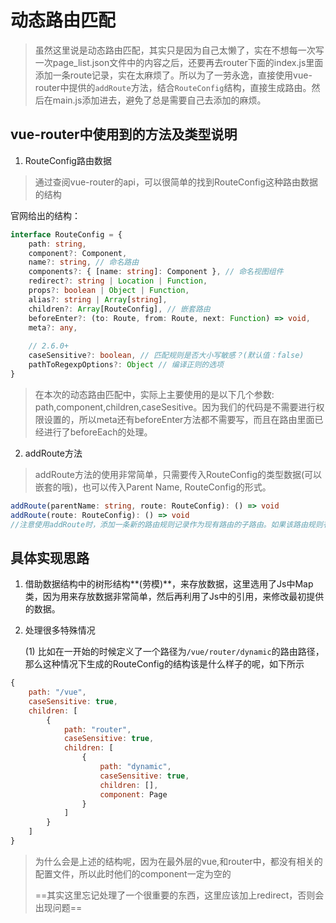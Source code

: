 # 动态路由匹配

> 虽然这里说是动态路由匹配，其实只是因为自己太懒了，实在不想每一次写一次page_list.json文件中的内容之后，还要再去router下面的index.js里面添加一条route记录，实在太麻烦了。所以为了一劳永逸，直接使用vue-router中提供的`addRoute`方法，结合`RouteConfig`结构，直接生成路由。然后在main.js添加进去，避免了总是需要自己去添加的麻烦。

## vue-router中使用到的方法及类型说明

1. RouteConfig路由数据

> 通过查阅vue-router的api，可以很简单的找到RouteConfig这种路由数据的结构

官网给出的结构：

```typescript
interface RouteConfig = {
  	path: string,
  	component?: Component,
  	name?: string, // 命名路由
  	components?: { [name: string]: Component }, // 命名视图组件
  	redirect?: string | Location | Function,
  	props?: boolean | Object | Function,
  	alias?: string | Array[string],
  	children?: Array[RouteConfig], // 嵌套路由
  	beforeEnter?: (to: Route, from: Route, next: Function) => void,
  	meta?: any,
	
  	// 2.6.0+
  	caseSensitive?: boolean, // 匹配规则是否大小写敏感？(默认值：false)
  	pathToRegexpOptions?: Object // 编译正则的选项
}
```

> 在本次的动态路由匹配中，实际上主要使用的是以下几个参数: path,component,children,caseSesitive。因为我们的代码是不需要进行权限设置的，所以meta还有beforeEnter方法都不需要写，而且在路由里面已经进行了beforeEach的处理。

2. addRoute方法

> addRoute方法的使用非常简单，只需要传入RouteConfig的类型数据(可以嵌套的哦)，也可以传入Parent Name, RouteConfig的形式。

```typescript
addRoute(parentName: string, route: RouteConfig): () => void
addRoute(route: RouteConfig): () => void
//注意使用addRoute时，添加一条新的路由规则记录作为现有路由的子路由。如果该路由规则有 name，并且已经存在一个与之相同的名字，则会覆盖它。
```

## 具体实现思路

1. 借助数据结构中的树形结构**(劳模)**，来存放数据，这里选用了Js中Map类，因为用来存放数据非常简单，然后再利用了Js中的引用，来修改最初提供的数据。

2. 处理很多特殊情况

   (1) 比如在一开始的时候定义了一个路径为`/vue/router/dynamic`的路由路径，那么这种情况下生成的RouteConfig的结构该是什么样子的呢，如下所示

```js
{
    path: "/vue",
    caseSensitive: true,
    children: [
        {
            path: "router",
        	caseSensitive: true,
            children: [
                {
                    path: "dynamic",
                    caseSensitive: true,
                    children: [],
                    component: Page
                }
            ]
        }
    ]
}
```

> 为什么会是上述的结构呢，因为在最外层的vue,和router中，都没有相关的配置文件，所以此时他们的component一定为空的
>
> ==其实这里忘记处理了一个很重要的东西，这里应该加上redirect，否则会出现问题==


